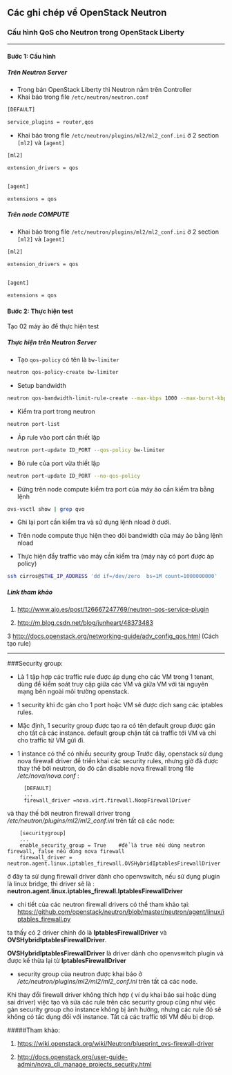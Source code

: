 ﻿## Các ghi chép về OpenStack Neutron


### Cấu hình QoS cho Neutron trong OpenStack Liberty
-----

#### Bước 1: Cấu hình
##### Trên Neutron Server

- Trong bản OpenStack Liberty thì Neutron nằm trên Controller
- Khai báo trong file `/etc/neutron/neutron.conf`
```sh
[DEFAULT]

service_plugins = router,qos

```

- Khai báo trong file `/etc/neutron/plugins/ml2/ml2_conf.ini` ở 2 section `[ml2]` và `[agent]`
```sh
[ml2]

extension_drivers = qos


[agent]

extensions = qos
```
##### Trên node COMPUTE
- Khai báo trong file `/etc/neutron/plugins/ml2/ml2_conf.ini` ở 2 section `[ml2]` và `[agent]`
```sh
[ml2]

extension_drivers = qos


[agent]

extensions = qos
```



#### Bước 2: Thực hiện test
Tạo 02 máy ảo để thực hiện test

##### Thực hiện trên Neutron Server 

- Tạo `qos-policy` có tên là `bw-limiter`
```sh
neutron qos-policy-create bw-limiter
```

- Setup bandwidth 
```sh
neutron qos-bandwidth-limit-rule-create --max-kbps 1000 --max-burst-kbps 100 bw-limiter
```

- Kiểm tra port trong neutron 
```sh
neutron port-list
```

- Áp rule vào port cần thiết lập
```sh
neutron port-update ID_PORT --qos-policy bw-limiter
```

- Bỏ rule của port vừa thiết lập
```sh
neutron port-update ID_PORT --no-qos-policy
```


- Đứng trên node compute kiểm tra port của máy ảo cần kiểm tra bằng lệnh
```sh
ovs-vsctl show | grep qvo
```

- Ghi lại port cần kiểm tra và sử dụng lệnh nload ở dưới.
- Trên node compute thực hiện theo dõi bandwidth của máy ảo bằng lệnh nload 


- Thực hiện đẩy traffic vào máy cần kiểm tra (máy này có port được áp policy)
```sh
ssh cirros@$THE_IP_ADDRESS 'dd if=/dev/zero  bs=1M count=1000000000'
```



##### Link tham khảo
1. http://www.ajo.es/post/126667247769/neutron-qos-service-plugin

2. http://m.blog.csdn.net/blog/junheart/48373483

3 http://docs.openstack.org/networking-guide/adv_config_qos.html  (Cách tạo rule)

---------------------- 

###Security group:
- Là 1 tập hợp các traffic rule được áp dụng cho các VM trong 1 tenant, dùng để kiểm soát truy cập giữa các VM và giữa VM với tài nguyên mạng bên ngoài môi trường openstack.
- 1 security khi đc gán cho 1 port hoặc VM sẽ được dịch sang các iptables rules.
- Mặc định, 1 security group được tạo ra có tên default group được gán cho tất cả các instance. default group chặn tất cả traffic tới VM và chỉ cho traffic từ VM gửi đi.
- 1 instance có thể có nhiều security group
Trước đây, openstack sử dụng nova firewall driver để triển khai các security rules, nhưng giờ đã được thay thế bởi neutron, do đó cần disable nova firewall trong file */etc/nova/nova.conf* :

        [DEFAULT]
        ...
        firewall_driver =nova.virt.firewall.NoopFirewallDriver


 và thay thế bởi neutron firewall driver trong */etc/neutron/plugins/ml2/ml2_conf.ini* trên tất cả các node:

        [securitygroup]
        ...
        enable_security_group = True    #để là true nếu dùng neutron firewall, false nếu dùng nova firewall
        firewall_driver = neutron.agent.linux.iptables_firewall.OVSHybridIptablesFirewallDriver

 ở đây ta sử dụng firewall driver dành cho openvswitch, nếu sử dụng plugin là linux bridge, thì driver sẽ là :
**neutron.agent.linux.iptables_firewall.IptablesFirewallDriver**

- chi tiết của các neutron firewall drivers có thể tham khảo tại:
https://github.com/openstack/neutron/blob/master/neutron/agent/linux/iptables_firewall.py

 ta thấy có 2 driver chính đó là **IptablesFirewallDriver** và **OVSHybridIptablesFirewallDriver**.

**OVSHybridIptablesFirewallDriver** là driver dành cho openvswitch plugin và được kế thừa lại từ **IptablesFirewallDriver**

- security group của neutron được khai báo ở */etc/neutron/plugins/ml2/ml2/ml2_conf.ini*  trên tất cả các node. 
 
 Khi thay đổi firewall driver không thích hợp ( ví dụ khai báo sai hoặc dùng sai driver) việc tạo và sửa các rule trên các security group cũng như việc gán security group cho instance không bị ảnh hưởng, nhưng các rule đó sẽ không có tác dụng đối với instance. Tất cá các traffic tới VM đều bị drop.

#####Tham khảo:
1. https://wiki.openstack.org/wiki/Neutron/blueprint_ovs-firewall-driver

2. http://docs.openstack.org/user-guide-admin/nova_cli_manage_projects_security.html
